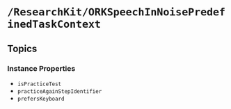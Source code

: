 # ``/ResearchKit/ORKSpeechInNoisePredefinedTaskContext``

<!-- The content below this line is auto-generated and is redundant. You should either incorporate it into your content above this line or delete it. -->

## Topics

### Instance Properties

- ``isPracticeTest``
- ``practiceAgainStepIdentifier``
- ``prefersKeyboard``